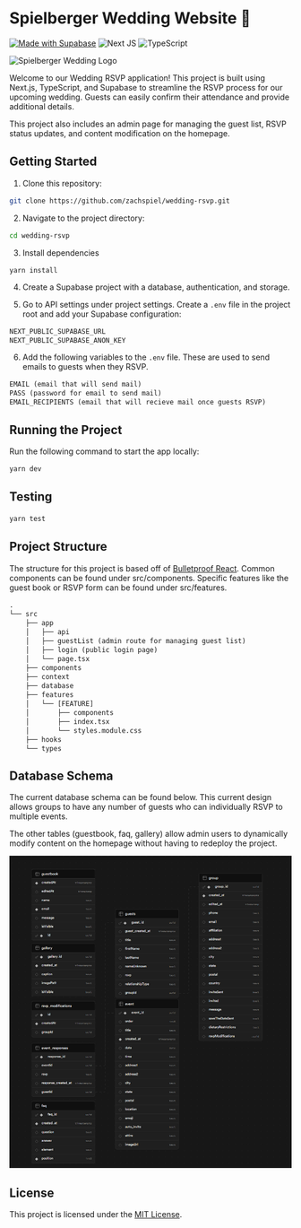 # Spielberger Wedding Website 💍

[![Made with Supabase](https://supabase.com/badge-made-with-supabase-dark.svg)](https://supabase.com)
![Next JS](https://img.shields.io/badge/Next-black?style=for-the-badge&logo=next.js&logoColor=white)
![TypeScript](https://img.shields.io/badge/typescript-%23007ACC.svg?style=for-the-badge&logo=typescript&logoColor=white)

<img src="./public/assets/images/The-Spielbergers-Wedding-Logo.webp" alt="Spielberger Wedding Logo" height="156">

Welcome to our Wedding RSVP application! This project is built using Next.js, TypeScript, and Supabase to streamline the RSVP process for our upcoming wedding. Guests can easily confirm their attendance and provide additional details.

This project also includes an admin page for managing the guest list, RSVP status updates, and content modification on the homepage.

## Getting Started

1. Clone this repository:

```bash
git clone https://github.com/zachspiel/wedding-rsvp.git
```

2. Navigate to the project directory:

```bash
cd wedding-rsvp
```

3. Install dependencies

```bash
yarn install
```

4. Create a Supabase project with a database, authentication, and storage.

5. Go to API settings under project settings. Create a `.env` file in the project root and add your Supabase configuration:

```
NEXT_PUBLIC_SUPABASE_URL
NEXT_PUBLIC_SUPABASE_ANON_KEY
```

6. Add the following variables to the `.env` file. These are used to send emails to guests when they RSVP.

```
EMAIL (email that will send mail)
PASS (password for email to send mail)
EMAIL_RECIPIENTS (email that will recieve mail once guests RSVP)
```

## Running the Project

Run the following command to start the app locally:

```bash
yarn dev
```

## Testing

```bash
yarn test
```

## Project Structure

The structure for this project is based off of [Bulletproof React](https://github.com/alan2207/bulletproof-react). Common components can be found under src/components. Specific features like the guest book or RSVP form can be found under src/features.

```
.
└── src
    ├── app
    │   ├── api
    │   ├── guestList (admin route for managing guest list)
    │   ├── login (public login page)
    │   └── page.tsx
    ├── components
    ├── context
    ├── database
    ├── features
    │   └── [FEATURE]
    │       ├── components
    │       ├── index.tsx
    │       └── styles.module.css
    ├── hooks
    └── types
```

## Database Schema

The current database schema can be found below. This current design allows groups to have any number of guests who can individually RSVP to multiple events.

The other tables (guestbook, faq, gallery) allow admin users to dynamically modify content on the homepage without having to redeploy the project.

![Database Schema](./images/database-schema.png)

## License

This project is licensed under the [MIT License](LICENSE.md).
